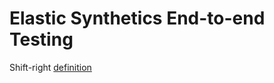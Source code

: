 # Elastic Synthetics End-to-end Testing

Shift-right [definition](https://www.techtarget.com/searchsoftwarequality/definition/shift-right-testing)
